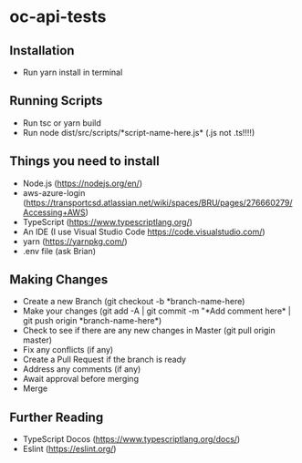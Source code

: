# oc-api-tests
## Installation
- Run yarn install in terminal

## Running Scripts
- Run tsc or yarn build
- Run node dist/src/scripts/\*script-name-here.js\* (.js not .ts!!!!)

## Things you need to install
- Node.js (https://nodejs.org/en/)
- aws-azure-login (https://transportcsd.atlassian.net/wiki/spaces/BRU/pages/276660279/Accessing+AWS)
- TypeScript (https://www.typescriptlang.org/)
- An IDE (I use Visual Studio Code https://code.visualstudio.com/)
- yarn (https://yarnpkg.com/)
- .env file (ask Brian)

## Making Changes
- Create a new Branch (git checkout -b \*branch-name-here)
- Make your changes (git add -A | git commit -m "\*Add comment here\* | git push origin \*branch-name-here\*)
- Check to see if there are any new changes in Master (git pull origin master)
- Fix any conflicts (if any)
- Create a Pull Request if the branch is ready
- Address any comments (if any)
- Await approval before merging
- Merge

## Further Reading
- TypeScript Docos (https://www.typescriptlang.org/docs/)
- Eslint (https://eslint.org/)
